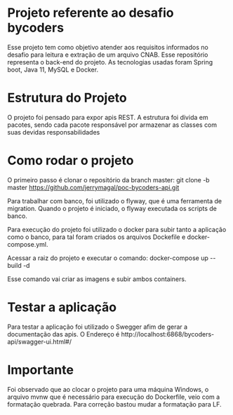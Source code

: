 
# Projeto referente ao desafio bycoders

Esse projeto tem como objetivo atender aos requisitos informados no desafio para leitura e extração de um arquivo CNAB.
Esse repositório representa o back-end do projeto. As tecnologias usadas foram Spring boot, Java 11, MySQL e Docker.

# Estrutura do Projeto

O projeto foi pensado para expor apis REST. A estrutura foi divida em pacotes, sendo cada pacote responsável por armazenar as classes com suas devidas responsabilidades

# Como rodar o projeto

O primeiro passo é clonar o repositório da branch master: git clone -b master https://github.com/jerrymagal/poc-bycoders-api.git

Para trabalhar com banco, foi utilizado o flyway, que é uma ferramenta de migration. Quando o projeto é iniciado, o flyway executada os scripts de banco.

Para execução do projeto foi utilizado o docker para subir tanto a aplicação como o banco, para tal foram criados os arquivos Dockefile e docker-compose.yml.

Acessar a raiz do projeto e executar o comando: docker-compose up --build -d

Esse comando vai criar as imagens e subir ambos containers.

# Testar a aplicação

Para testar a aplicação foi utilizado o Swegger afim de gerar a documentação das apis. O Endereço é http://localhost:6868/bycoders-api/swagger-ui.html#/

# Importante

Foi observado que ao clocar o projeto para uma máquina Windows, o arquivo mvnw que é necessário para execução do Dockerfile, veio com a formatação quebrada. Para correção bastou mudar a formatação para LF.

